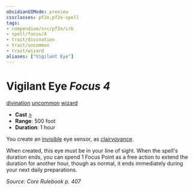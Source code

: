 ```yaml
---
obsidianUIMode: preview
cssclasses: pf2e,pf2e-spell
tags:
- compendium/src/pf2e/crb
- spell/focus/4
- trait/divination
- trait/uncommon
- trait/wizard
aliases: ["Vigilant Eye"]
---
```

# Vigilant Eye *Focus 4*   
[divination](rules/traits/divination.md "Divination School Trait")  [uncommon](rules/traits/uncommon.md "Uncommon Rarity Trait")  [wizard](rules/traits/wizard.md "Wizard Class Trait")  

- **Cast** [>](rules/core-rulebook/chapter-9-playing-the-game.md#Actions "Single Action") 
- **Range**: 500 foot
- **Duration**: 1 hour

You create an [invisible](rules/conditions.md#Invisible) eye sensor, as [clairvoyance](compendium/spells/clairvoyance.md).

When created, this eye must be in your line of sight. When the spell's duration ends, you can spend 1 Focus Point as a free action to extend the duration for another hour, though as normal, it ends immediately during your next daily preparations.

*Source: Core Rulebook p. 407*